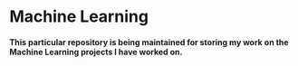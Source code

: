 # Machine Learning
#### This particular repository is being maintained for storing my work on the Machine Learning projects I have worked on.

